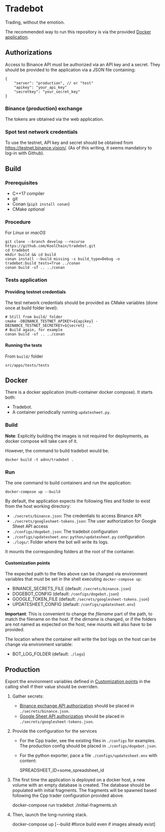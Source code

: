 # Tradebot

Trading, without the emotion.

The recommended way to run this repository is via the provided [Docker application](##Docker).

## Authorizations

Access to Binance API must be authorized via an API key and a secret.
They should be provided to the application via a JSON file containing:

    {
        "server": "production", // or "test"
        "apikey": "your_api_key"
        "secretkey": "your_secret_key"
    }

### Binance (production) exchange

The tokens are obtained via the web application.

### Spot test network credentials

To use the testnet, API key and secret should be obtained from https://testnet.binance.vision/.
(As of this writing, it seems mandatory to log-in with Github).


## Build

### Prerequisites

* C++17 compiler
* git
* Conan (`pip3 install conan`)
* CMake *optional*

### Procedure

For *Linux* or *macOS*

```
git clone --branch develop --recurse https://github.com/KoolChain/tradebot.git
cd tradebot
mkdir build && cd build
conan install --build missing -s build_type=Debug -o tradebot:build_tests=True ../conan
conan build -sf .. ../conan
```

### Tests application

#### Providing testnet credentials

The test network credentials should be provided as CMake variables (done once at build folder level):

```
# Still from build/ folder
cmake -DBINANCE_TESTNET_APIKEY=${apikey} -DBINANCE_TESTNET_SECRETKEY=${secret} ..
# Build again, for example
conan build -sf .. ../conan
```

#### Running the tests

From `build/` folder

```
src/apps/tests/tests
```


## Docker

There is a docker application (multi-container docker compose).
It starts both:

* Tradebot.
* A container periodically running `updatesheet.py`.

### Build

**Note**: Explicitly building the images is not required for deployments,
as docker compose will take care of it.

However, the command to build tradebot would be.

    docker build -t adnn/tradebot .

### Run

The one command to build containers and run the application:

    docker-compose up --build

By default, the application expects the following files and folder to
exist from the host working directory:

* `./secrets/binance.json`: The credentials to access Binance API
* `./secrets/googlesheet-tokens.json`: The user authorization for Google Sheet API access
* `./configs/dogebot.json`: The tradebot configuration
* `./configs/updatesheet.env`: `python/updatesheet.py` configuration
* `./logs/`: Folder where the bot will write its logs.

It mounts the corresponding folders at the root of the container.


#### Customization points

The expected path to the files above can be changed via environment variables that must be
set in the shell executing `docker-compose up`:

* BINANCE_SECRETS_FILE (default: `/secrets/binance.json`)
* DOGEBOT_CONFIG (default: `/configs/dogebot.json`)
* GOOGLE_TOKEN_FILE (default: `/secrets/googlesheet-tokens.json`)
* UPDATESHEET_CONFIG (default: `/configs/updatesheet.env`)

**Important**: This is convenient to change the _filename_ part of the path, to match the filename
on the host.
If the _dirname_ is changed, or if the folders are not named as expected on the host,
new mounts will also have to be provided.

The location where the container will write the bot logs on the host can be change via environment
variable:

* BOT_LOG_FOLDER (default: `./logs`)

## Production

Export the environment variables defined in [Customization points](###customization-points)
in the calling shell if their value should be overriden.

1. Gather secrets:
   * [Binance exchange API authorization](##Authorization) should be placed in `./secrets/binance.json`.
   * [Google Sheet API authorization](python/README.md##Authorization) should be placed in `./secrets/googlesheet-tokens.json`.

2. Provide the configuration for the services
   * For the Cpp trader, see the existing files in `./configs` for examples.
     The production config should be placed in `./configs/dogebot.json`.
   * For the python exporter, pace a file `./configs/updatesheet.env` with content:

        SPREADSHEET_ID=some_spreadsheet_id

3. The first time the application is deployed on a docker host, a new volume with an empty database
   is created. The database should be populated with initial fragments.
   The fragments will be spawned based following the Cpp trader configuration provided above.

    docker-compose run tradebot ./initial-fragments.sh

4. Then, launch the long-running stack.

    docker-compose up [--build #force build even if images already exist]

